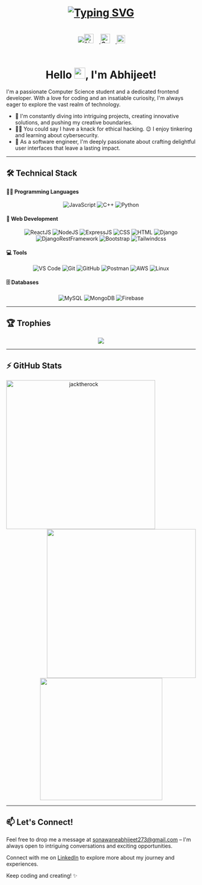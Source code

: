 <!-- Typing SVG -->
<h1 align="center">
  <a href="#">
    <img src="https://readme-typing-svg.demolab.com?font=Poppins&weight=500&pause=1000&color=007ACC&center=true&vCenter=true&width=480&lines=%F0%9F%91%8B+Greetings%2C+Fellow+Coders+and+Curious+Minds!;Exploring+My+Digital+Universe!+%F0%9F%8C%8C" alt="Typing SVG" />
  </a>
</h1>

<div style="display: flex; justify-content: center; align-items: center;">
  
  <!-- Visitors Badge -->
  <img align="right" src="https://visitor-badge.laobi.icu/badge?page_id=jacktherock.jacktherock" />

  <!-- Profiles -->
  <h5 align="left">
    <a href="https://www.linkedin.com/in/abhijeetsss" title="Abhijeet Sonawane | LinkedIn" target="_blank">
      <img alt="LinkedIn | Abhijeet" width="25px" src="https://img.icons8.com/color/linkedin" style="margin-right: 15px;" />
    </a>
    <a href="mailto:sonawaneabhijeet273@gmail.com" title="Abhijeet Sonawane | Gmail" target="_blank">
      <img alt="Gmail | Abhijeet" width="25px" src="https://img.icons8.com/color/gmail-new" style="margin-right: 15px;" />
    </a>
    <a href="https://abhijeets.vercel.app/" title="Abhijeet Sonawane | Portfolio" target="_blank">
      <img alt="Portfolio | Abhijeet" width="22px" src="https://img.icons8.com/color/portfolio" />
    </a>
  </h5>
  
</div>

<!-- Hello -->
<h1 align="center">
  Hello <img src="https://media.giphy.com/media/hvRJCLFzcasrR4ia7z/giphy.gif" width="29px">, I'm Abhijeet!
</h1>

<!-- About -->

I'm a passionate Computer Science student and a dedicated frontend developer. With a love for coding and an insatiable curiosity, I'm always eager to explore the vast realm of technology.

- 🔭 I'm constantly diving into intriguing projects, creating innovative solutions, and pushing my creative boundaries.
- 👨‍💻 You could say I have a knack for ethical hacking. 😉 I enjoy tinkering and learning about cybersecurity.
- 🎨 As a software engineer, I'm deeply passionate about crafting delightful user interfaces that leave a lasting impact.

---

<!-- Languages & Tools -->

## 🛠️ Technical Stack

#### 👨‍💻 Programming Languages

<p align="center">
    <img alt="JavaScript" src="https://img.shields.io/badge/JavaScript-F7DF1E.svg?logo=javascript&logoColor=black">
    <img alt="C++" src="https://custom-icon-badges.herokuapp.com/badge/C++-9C033A.svg?logo=cpp2&logoColor=white">
    <img alt="Python" src="https://img.shields.io/badge/Python-14354C.svg?logo=python&logoColor=white">
</p>

#### 🧰 Web Development

<p align="center">
    <img alt="ReactJS" src="https://img.shields.io/badge/React JS-20232a.svg?logo=react&logoColor=%2361DAFB"></a>
    <img alt="NodeJS" src="https://img.shields.io/badge/Node JS-43853D.svg?logo=node.js&logoColor=white">
    <img alt="ExpressJS" src="https://img.shields.io/badge/Express JS-black.svg?logo=express&logoColor=white">
    <img alt="CSS" src="https://img.shields.io/badge/CSS-1572B6.svg?logo=css3&logoColor=white"></a>
    <img alt="HTML" src="https://img.shields.io/badge/HTML-E34F26.svg?logo=html5&logoColor=white"></a>
    <img alt="Django" src="https://img.shields.io/badge/django-228B22.svg?logo=django"></a>
    <img alt="DjangoRestFramework" src="https://img.shields.io/badge/djangorestframework-yellowgreen.svg?logo=django"></a>
    <img alt="Bootstrap" src="https://img.shields.io/badge/Bootstrap-7952B3.svg?logo=bootstrap&logoColor=white"></a>
    <img alt="Tailwindcss" src="https://img.shields.io/badge/tailwindcss-blue.svg?logo=tailwindcss"></a>
</p>

#### 💻 Tools

<p align="center">
    <img alt="VS Code" src="https://img.shields.io/badge/VS%20Code-007ACC.svg?logo=visual-studio-code&logoColor=white">
    <img alt="Git" src="https://img.shields.io/badge/Git-F05032.svg?logo=git&logoColor=white">
    <img alt="GitHub" src="https://img.shields.io/badge/GitHub-181717.svg?logo=github&logoColor=white">
    <img alt="Postman" src="https://img.shields.io/badge/Postman-FF6C37.svg?logo=postman&logoColor=white">
    <img alt="AWS" src="https://img.shields.io/badge/AWS-232F3E.svg?logo=amazon-aws&logoColor=white">
    <img alt="Linux" src="https://img.shields.io/badge/Linux-FCC624.svg?logo=linux&logoColor=black">
</p>

#### 🗄️ Databases

<p align="center">
    <img alt="MySQL" src="https://img.shields.io/badge/MySQL-00f.svg?logo=mysql&logoColor=white">
    <img alt="MongoDB" src ="https://img.shields.io/badge/MongoDB-4ea94b.svg?logo=mongodb&logoColor=white">
    <img alt="Firebase" src="https://img.shields.io/badge/Firebase-FE7A16.svg?logo=firebase&logoColor=white">
</p>

---

<!-- Trophies -->

## 🏆 Trophies

<p align="center">
  <img alig src="https://github-profile-trophy.vercel.app/?username=jacktherock&row=1&column=5&rank=SSS,SS,S,AAA,AA,A,B,C,UNKNOWN,SECRET&theme=juicyfresh&no-bg=false&no-frame=false&margin-w=5&margin-h=0" />
</p>

---

<!-- GitHub Stats -->

## <b>⚡ GitHub Stats</b>

<p align=center>
  <div align=center>
    <!-- GitHub Streak -->
    <a href="#">
      <img align="left" width=396 src="https://github-readme-streak-stats.herokuapp.com/?user=jacktherock&theme=react&border=61dafb&hide_border=false" alt="jacktherock" />
    </a>
    <!-- GitHub Stats -->
    <a href="#">
      <img align="right" width=396 src="https://github-readme-stats.vercel.app/api?username=jacktherock&include_all_commits=true&count_private=true&show_icons=true&theme=react&border_color=61dafb&hide_border=false" />
    </a>
  </div>
  <br><br><br><br><br><br><br><br><br>
  <div align=center>
    <!-- Language Stats -->
    <a href="#">
      <img width=325 align="center" src="https://github-readme-stats.vercel.app/api/top-langs/?username=jacktherock&title_color=61dafb&text_color=ffffff&icon_color=61dafb&bg_color=20232a&langs_count=10&layout=compact&border_color=61dafb&hide_border=false" />
    </a>
  </div>
</p>

---

## 📫 Let's Connect!

Feel free to drop me a message at [sonawaneabhijeet273@gmail.com](mailto:sonawaneabhijeet273@gmail.com) – I'm always open to intriguing conversations and exciting opportunities.

Connect with me on [LinkedIn](https://www.linkedin.com/in/abhijeetsss) to explore more about my journey and experiences.

Keep coding and creating! ✨
